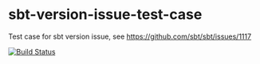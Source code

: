 sbt-version-issue-test-case
===========================

Test case for sbt version issue, see https://github.com/sbt/sbt/issues/1117

[![Build Status](https://travis-ci.org/ms-tg/sbt-version-issue-test-case.svg?branch=master)](https://travis-ci.org/ms-tg/sbt-version-issue-test-case)

